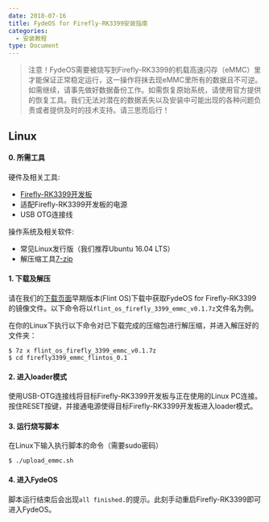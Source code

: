 ```yaml
---
date: 2018-07-16
title: FydeOS for Firefly-RK3399安装指南
categories:
  - 安装教程
type: Document
---
```

> 注意！FydeOS需要被烧写到Firefly-RK3399的机载高速闪存（eMMC）里才能保证正常稳定运行，这一操作将抹去现eMMC里所有的数据且不可逆。如需继续，请事先做好数据备份工作。如需恢复原始系统，请使用官方提供的恢复工具。我们无法对潜在的数据丢失以及安装中可能出现的各种问题负责或者提供及时的技术支持。请三思而后行！

## Linux

#### 0. 所需工具
  
硬件及相关工具:
* [Firefly-RK3399开发板](http://www.t-firefly.com/product/rk3399.html)
* 适配Firefly-RK3399开发板的电源
* USB OTG连接线
	
操作系统及相关软件:
* 常见Linux发行版（我们推荐Ubuntu 16.04 LTS）
* 解压缩工具[7-zip](http://www.7-zip.org/)
	
#### 1. 下载及解压

请在我们的[下载页面](https://fydeos.com/download/)早期版本(Flint OS)下载中获取FydeOS for Firefly-RK3399的镜像文件。以下命令将以`flint_os_firefly_3399_emmc_v0.1.7z`文件名为例。

在你的Linux下执行以下命令对已下载完成的压缩包进行解压缩，并进入解压好的文件夹：

```
$ 7z x flint_os_firefly_3399_emmc_v0.1.7z
$ cd firefly3399_emmc_flintos_0.1
```

#### 2. 进入loader模式

使用USB-OTG连接线将目标Firefly-RK3399开发板与正在使用的Linux PC连接。按住RESET按键，并接通电源使得目标Firefly-RK3399开发板进入loader模式。

#### 3. 运行烧写脚本

在Linux下输入执行脚本的命令（需要sudo密码）

```
$ ./upload_emmc.sh
```

#### 4. 进入FydeOS

脚本运行结束后会出现`all finished.`的提示。此刻手动重启Firefly-RK3399即可进入FydeOS。
